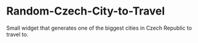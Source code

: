 # Random-Czech-City-to-Travel
Small widget that generates one of the biggest cities in Czech Republic to travel to.
